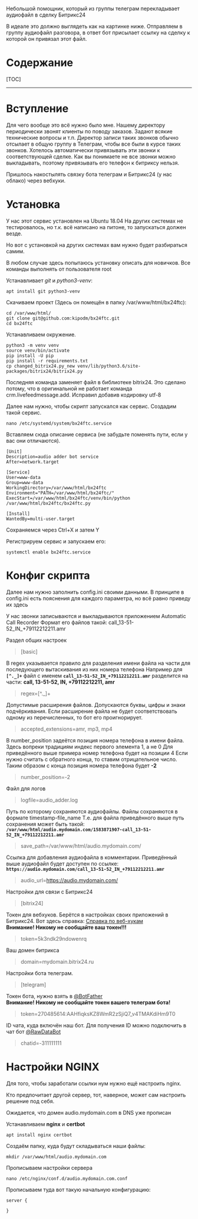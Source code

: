 Небольшой помощник, который из группы телеграм перекладывает аудиофайл в сделку Битрикс24

В идеале это должно выглядеть как на картинке ниже. Отправляем в группу аудиофайл разговора, в ответ бот присылает ссылку на сделку к которой он привязал этот файл.

# Содержание

[TOC]

------------

# Вступление

Для чего вообще это всё нужно было мне.
Нашему директору периодически звонят клиенты по поводу заказов. Задают всякие технические вопросы и т.п.
Директор записи таких звонков обычно отсылает в общую группу в Телеграм, чтобы все были в курсе таких звонков.
Хотелось автоматически привязывать эти звонки к соответствующей сделке.
Как вы понимаете не все звонки можно выкладывать, поэтому привязывать его телефон к битриксу нельзя.

Пришлось накостылять связку бота телеграм и Битрикс24 (у нас облако) через вебхуки.

# Установка

У нас этот сервис установлен на Ubuntu 18.04 На других системах не тестировалось, но т.к. всё написано
на питоне, то запускаться должен везде.

Но вот с установкой на других системах вам нужно будет разбираться самим.

В любом случае здесь попытаюсь установку описать для новичков.
Все команды выполнять от пользователя root

Устанавливает _git_ и _python3-venv_:

```shell script
apt install git python3-venv
```

Скачиваем проект (Здесь он помещён в папку /var/www/html/bx24ftc):
```shell script
cd /var/www/html/
git clone git@github.com:kipodm/bx24ftc.git
cd bx24ftc
```

Устанавливаем окружение.
```shell script
python3 -m venv venv
source venv/bin/activate
pip install -U pip
pip install -r requirements.txt
cp changed_bitrix24.py_new venv/lib/python3.6/site-packages/bitrix24/bitrix24.py
```

Последняя команда заменяет файл в библиотеке bitrix24. Это сделано потому, что в
оригинальной не работает команда crm.livefeedmessage.add. Исправил добавив кодировку utf-8

Далее нам нужно, чтобы скрипт запускался как сервис. Создадим такой сервис.
```shell script
nano /etc/systemd/system/bx24ftc.service
```

Вставляем сюда описание сервиса (не забудьте поменять пути, если у вас они отличаются).
```text
[Unit]
Description=audio adder bot service
After=network.target

[Service]
User=www-data
Group=www-data
WorkingDirectory=/var/www/html/bx24ftc
Environment="PATH=/var/www/html/bx24ftc/"
ExecStart=/var/www/html/bx24ftc/venv/bin/python /var/www/html/bx24ftc/bx24ftc.py

[Install]
WantedBy=multi-user.target
```

Сохраняемся через Ctrl+X и затем Y

Регистрируем сервис и запускаем его:
```shell script
systemctl enable bx24ftc.service
```

# Конфиг скрипта
Далее нам нужно заполнить config.ini своими данными.
В принципе в config.ini есть пояснения для каждого параметра, но всё равно приведу их здесь

У нас звонки записываются и выкладываются приложением Automatic Call Recorder
Формат его файлов такой: call_13-51-52_IN_+79112212211.amr

Раздел общих настроек

>[basic]

В regex указывается правило для разделения имени файла на части для последующего вытаскивания из них номера телефона
Например для **`[^._]+`** файл с именем **`call_13-51-52_IN_+79112212211.amr`**
разделится на части: **call, 13-51-52, IN, +79112212211, amr**

>regex=[^._]+  

Допустимые расширения файлов. Допускаются буквы, цифры и знаки подчёркивания.
Если расширение файла не будет соответствовать одному из перечисленных, то бот его проигнорирует.

>accepted_extensions=amr, mp3, mp4

В number_position задеётся позиция номера телефона в имени файла.
Здесь вопреки традициям индекс первого элемента 1, а не 0
Для приведённого выше примера номер телефона будет на позиции 4
Если нужно считать с обратного конца, то ставим отрицательное число.
Таким образом с конца позиция номера телефона будет **-2**

>number_position=-2

Файл для логов

>logfile=audio_adder.log

Путь по которому сохраняются аудиофайлы.
Файлы сохраняются в формате timestamp-file_name
Т.е. для файла приведённого выше путь сохранения может быть такой:  
**`/var/www/html/audio.mydomain.com/1583871907-call_13-51-52_IN_+79112212211.amr`**

>save_path=/var/www/html/audio.mydomain.com/

Ссылка для добавления аудиофайла в комментарии.
Приведённый выше аудиофайл будет доступен по ссылке:
**`https://audio.mydomain.com/call_13-51-52_IN_+79112212211.amr`**

>audio_url=https://audio.mydomain.com/


Настройки для связи с Битрикс24

>[bitrix24]

Токен для вебхуков. Берётся в настройках своих приложений в Битрикс24.
Вот здесь справка: [Справка по веб-хукам](https://helpdesk.bitrix24.ru/open/5408147/)  
**Внимание! Никому не сообщайте ваш токен!!!**

>token=5k3ndk29ndowenrq

Ваш домен битрикса

>domain=mydomain.bitrix24.ru


Настройки бота телеграм.

>[telegram]

Токен бота, нужно взять в [@BotFather](https://t.me/BotFather)  
**Внимание! Никому не сообщайте токен вашего телеграм бота!**

>token=270485614:AAHfiqksKZ8WmR2zSjiQ7_v4TMAKdiHm9T0

ID чата, куда включён наш бот. Для получения ID можно подключить в чат бот [@RawDataBot](https://t.me/RawDataBot)

>chatid=-311111111

# Настройки NGINX
Для того, чтобы заработали ссылки нум нужно ещё настроить nginx. 

Кто предпочитает другой сервер, тот, наверное, может сам настроить решение под себя.

Ожидается, что домен audio.mydomain.com в DNS уже прописан

Устанавливаем **nginx** и **certbot**
```shell script
apt install nginx certbot
```

Создаём папку, куда будут складываться наши файлы:
```shell script
mkdir /var/www/html/audio.mydomain.com
```

Прописываем настройки сервера 

```shell script
nano /etc/nginx/conf.d/audio.mydomain.com.conf
```

Прописываем туда вот такую начальную конфигурацию:
```text
server {

}
```





